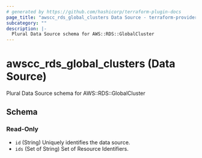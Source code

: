 ```yaml
---
# generated by https://github.com/hashicorp/terraform-plugin-docs
page_title: "awscc_rds_global_clusters Data Source - terraform-provider-awscc"
subcategory: ""
description: |-
  Plural Data Source schema for AWS::RDS::GlobalCluster
---
```


# awscc_rds_global_clusters (Data Source)

Plural Data Source schema for AWS::RDS::GlobalCluster



<!-- schema generated by tfplugindocs -->
## Schema

### Read-Only

- `id` (String) Uniquely identifies the data source.
- `ids` (Set of String) Set of Resource Identifiers.
